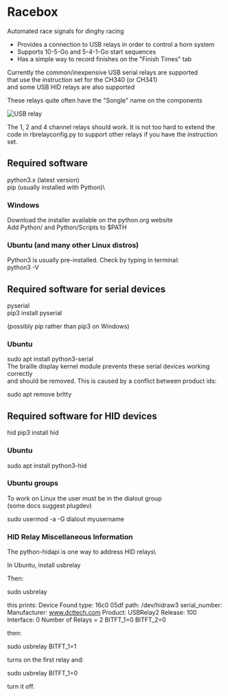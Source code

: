 # Racebox
Automated race signals for dinghy racing

* Provides a connection to USB relays in order to control a horn system
* Supports 10-5-Go and 5-4-1-Go start sequences
* Has a simple way to record finishes on the "Finish Times" tab

Currently the common/inexpensive USB serial relays are supported\
that use the instruction set for the CH340 (or CH341)\
and some USB HID relays are also supported

These relays quite often have the "Songle" name on the components

![USB relay](https://github.com/Ian-Rotor-Rig/racebox/assets/90469594/fbae9351-5044-4e16-924e-9634cf990999)

The 1, 2 and 4 channel relays should work. It is not too hard to extend the\
code in rbrelayconfig.py to support other relays if you have the instruction set.

## Required software
python3.x (latest version)\
pip (usually installed with Python)\

### Windows
Download the installer available on the python.org website\
Add Python/ and Python/Scripts to $PATH

### Ubuntu (and many other Linux distros)
Python3 is usually pre-installed. Check by typing in terminal:\
python3 -V

## Required software for serial devices
pyserial\
pip3 install pyserial

(possibly pip rather than pip3 on Windows)

### Ubuntu
sudo apt install python3-serial\
The braille display kernel module prevents these serial devices working correctly\
and should be removed. This is caused by a conflict between product ids:

sudo apt remove brltty

## Required software for HID devices
hid
pip3 install hid

### Ubuntu
sudo apt install python3-hid

### Ubuntu groups
To work on Linux the user must be in the dialout group\
(some docs suggest plugdev)

sudo usermod -a -G dialout myusername

### HID Relay Miscellaneous Information

The python-hidapi is one way to address HID relays\

In Ubuntu, install usbrelay

Then:

sudo usbrelay

this prints:
Device Found
  type: 16c0 05df
  path: /dev/hidraw3
  serial_number: 
  Manufacturer: www.dcttech.com
  Product:      USBRelay2
  Release:      100
  Interface:    0
  Number of Relays = 2
BITFT_1=0
BITFT_2=0

then:

sudo usbrelay BITFT_1=1

turns on the first relay and:

sudo usbrelay BITFT_1=0

turn it off.